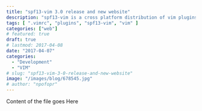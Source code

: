 ```yaml
---
title: "spf13-vim 3.0 release and new website"
description: "spf13-vim is a cross platform distribution of vim plugins and resources for Vim."
tags: [ ".vimrc", "plugins", "spf13-vim", "vim" ]
categories: ["web"]
# featured: true
draft: true
# lastmod: 2017-04-08
date: "2017-04-07"
categories:
  - "Development"
  - "VIM"
# slug: "spf13-vim-3-0-release-and-new-website"
image: "/images/blog/678545.jpg"
# author: "npofopr"
---
```


Content of the file goes Here
